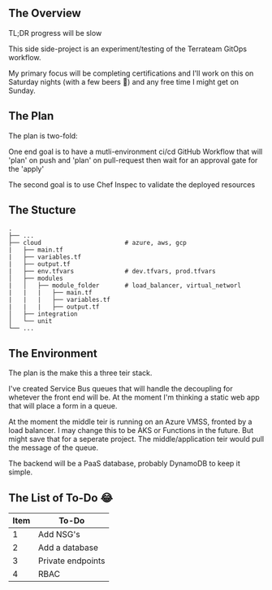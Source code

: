 ## The Overview

TL;DR progress will be slow

This side side-project is an experiment/testing of the Terrateam GitOps workflow. 

My primary focus will be completing certifications and I'll work on this on Saturday nights (with a few beers :rofl:) and any free time I might get on Sunday.

## The Plan

The plan is two-fold:

One end goal is to have a mutli-environment ci/cd GitHub Workflow that will 'plan' on push and 'plan' on pull-request then wait for an approval gate for the 'apply'

The second goal is to use Chef Inspec to validate the deployed resources

## The Stucture
    .
    ├── ...
    ├── cloud                       # azure, aws, gcp
    |   ├── main.tf
    |   ├── variables.tf
    |   ├── output.tf
    |   ├── env.tfvars              # dev.tfvars, prod.tfvars                  
    │   ├── modules
    |   │   ├── module_folder       # load_balancer, virtual_networl
    |   |   |   ├── main.tf
    |   |   |   ├── variables.tf
    |   |   |   ├── output.tf     
    │   ├── integration         
    │   └── unit                
    └── ...

## The Environment

The plan is the make this a three teir stack.

I've created Service Bus queues that will handle the decoupling for whetever the front end will be. At the moment I'm thinking a static web app that will place a form in a queue.

At the moment the middle teir is running on an Azure VMSS, fronted by a load balancer. I may change this to be AKS or Functions in the future. But might save that for a seperate project. The middle/application teir would pull the message of the queue.

The backend will be a PaaS database, probably DynamoDB to keep it simple.


## The List of To-Do :joy:

| Item | To-Do                      |
| ---- | -------------------------- |
| 1    | Add NSG's                  |
| 2    | Add a database             |
| 3    | Private endpoints          |
| 4    | RBAC                       |
